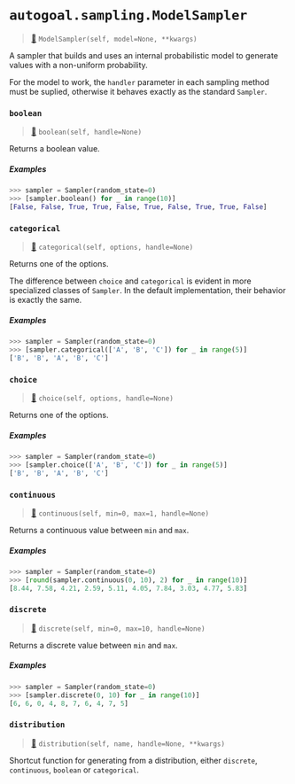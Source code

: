 # `autogoal.sampling.ModelSampler`

> [📝](https://github.com/autogal/autogoal/blob/master/autogoal/sampling/__init__.py#L113)
> `ModelSampler(self, model=None, **kwargs)`

A sampler that builds and uses an internal probabilistic model to generate
values with a non-uniform probability.

For the model to work, the `handler` parameter in each sampling method
must be suplied, otherwise it behaves exactly as the standard `Sampler`.
### `boolean`

> [📝](https://github.com/autogoal/autogoal/blob/master/autogoal/sampling/__init__.py#L191)
> `boolean(self, handle=None)`

Returns a boolean value.

##### Examples

```python
>>> sampler = Sampler(random_state=0)
>>> [sampler.boolean() for _ in range(10)]
[False, False, True, True, False, True, False, True, True, False]

```
### `categorical`

> [📝](https://github.com/autogoal/autogoal/blob/master/autogoal/sampling/__init__.py#L199)
> `categorical(self, options, handle=None)`

Returns one of the options.

The difference between `choice` and `categorical` is evident in more specialized
classes of `Sampler`. In the default implementation, their behavior is exactly the same.

##### Examples

```python
>>> sampler = Sampler(random_state=0)
>>> [sampler.categorical(['A', 'B', 'C']) for _ in range(5)]
['B', 'B', 'A', 'B', 'C']

```
### `choice`

> [📝](https://github.com/autogoal/autogoal/blob/master/autogoal/sampling/__init__.py#L156)
> `choice(self, options, handle=None)`

Returns one of the options.

##### Examples

```python
>>> sampler = Sampler(random_state=0)
>>> [sampler.choice(['A', 'B', 'C']) for _ in range(5)]
['B', 'B', 'A', 'B', 'C']

```
### `continuous`

> [📝](https://github.com/autogoal/autogoal/blob/master/autogoal/sampling/__init__.py#L181)
> `continuous(self, min=0, max=1, handle=None)`

Returns a continuous value between `min` and `max`.

##### Examples

```python
>>> sampler = Sampler(random_state=0)
>>> [round(sampler.continuous(0, 10), 2) for _ in range(10)]
[8.44, 7.58, 4.21, 2.59, 5.11, 4.05, 7.84, 3.03, 4.77, 5.83]

```
### `discrete`

> [📝](https://github.com/autogoal/autogoal/blob/master/autogoal/sampling/__init__.py#L171)
> `discrete(self, min=0, max=10, handle=None)`

Returns a discrete value between `min` and `max`.

##### Examples

```python
>>> sampler = Sampler(random_state=0)
>>> [sampler.discrete(0, 10) for _ in range(10)]
[6, 6, 0, 4, 8, 7, 6, 4, 7, 5]

```
### `distribution`

> [📝](https://github.com/autogoal/autogoal/blob/master/autogoal/sampling/__init__.py#L39)
> `distribution(self, name, handle=None, **kwargs)`

Shortcut function for generating from a distribution,
either `discrete`, `continuous`, `boolean` or `categorical`.
